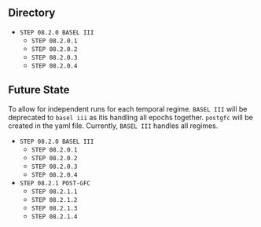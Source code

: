 ## Directory ##
- `STEP 08.2.0 BASEL III`
  - `STEP 08.2.0.1`
  - `STEP 08.2.0.2`
  - `STEP 08.2.0.3`
  - `STEP 08.2.0.4`

## Future State ##
To allow for independent runs for each temporal regime. `BASEL III` will be deprecated to `basel iii` as itis handling all epochs together. `postgfc` will be created in the yaml file. Currently, `BASEL III` handles all regimes.
- `STEP 08.2.0 BASEL III`
  - `STEP 08.2.0.1`
  - `STEP 08.2.0.2`
  - `STEP 08.2.0.3`
  - `STEP 08.2.0.4`
- `STEP 08.2.1 POST-GFC`
  - `STEP 08.2.1.1`
  - `STEP 08.2.1.2`
  - `STEP 08.2.1.3`
  - `STEP 08.2.1.4`
